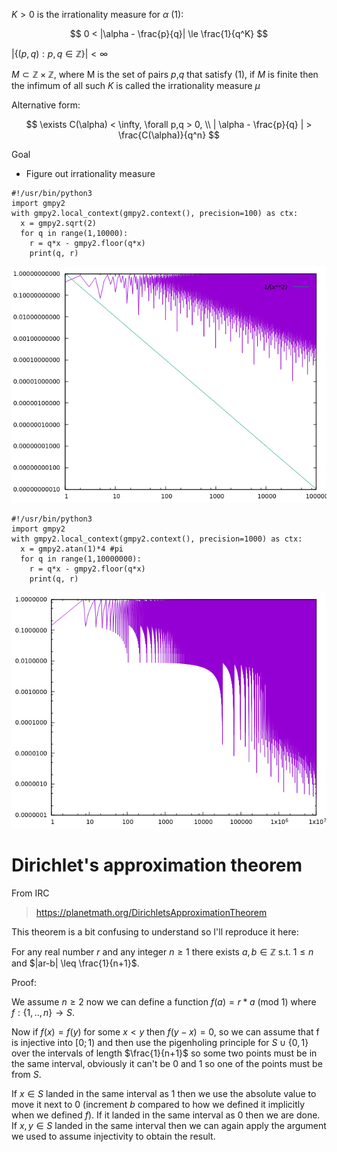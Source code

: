 $K>0$ is the irrationality measure for $\alpha$ (1):

$$
0 < |\alpha - \frac{p}{q}| \le \frac{1}{q^K}
$$

$|\{ (p,q) : p,q \in \mathbb{Z}\}|<\infty$ 

$M\subset\mathbb{Z}\times\mathbb{Z}$, where M is the set of pairs $p$,$q$ that satisfy (1), if $M$ is finite then the infimum of all such $K$ is called the irrationality measure $\mu$

Alternative form:

$$
\exists C(\alpha) < \infty, \forall p,q > 0, \\
| \alpha - \frac{p}{q} | > \frac{C(\alpha)}{q^n}
$$

Goal

- Figure out irrationality measure

```python=
#!/usr/bin/python3
import gmpy2
with gmpy2.local_context(gmpy2.context(), precision=100) as ctx:
  x = gmpy2.sqrt(2)
  for q in range(1,10000):
    r = q*x - gmpy2.floor(q*x)
    print(q, r)
```

![](img/upload_7784f257744114cc320ca17389b4899f.png)


```python=
#!/usr/bin/python3
import gmpy2
with gmpy2.local_context(gmpy2.context(), precision=1000) as ctx:
  x = gmpy2.atan(1)*4 #pi
  for q in range(1,10000000):
    r = q*x - gmpy2.floor(q*x)
    print(q, r)
```

![](img/upload_7000b3dc5fa7cb1e915e804e010ea4ff.png)


# Dirichlet's approximation theorem

From IRC
> https://planetmath.org/DirichletsApproximationTheorem

This theorem is a bit confusing to understand so I'll reproduce it here:

For any real number $r$ and any integer $n \geq 1$ there exists $a,b\in\mathbb{Z}$ s.t. $1\leq  n$ and $|ar-b| \leq \frac{1}{n+1}$.

Proof:

We assume $n\geq 2$ now we can define a function $f(a) = r*a \text{ (mod }1)$ where $f : \left\{1,..,n\right\}\rightarrow S$.

Now if $f(x)=f(y)$ for some $x<y$ then $f(y-x)=0$, so we can assume that f is injective into $[0;1)$ and then use the pigenholing principle for $S\cup\left\{0,1\right\}$ over the intervals of length $\frac{1}{n+1}$ so some two points must be in the same interval, obviously it can't be $0$ and $1$ so one of the points must be from $S$.

If $x\in S$ landed in the same interval as 1 then we use the absolute value to move it next to 0 (increment $b$ compared to how we defined it implicitly when we defined $f$).
If it landed in the same interval as 0 then we are done.
If $x,y\in S$ landed in the same interval then we can again apply the argument we used to assume injectivity to obtain the result.

